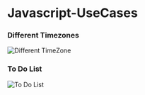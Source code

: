 # Javascript-UseCases

### Different Timezones
![Different TimeZone](https://user-images.githubusercontent.com/86184439/129988521-f189e93d-dd02-42a0-ae3e-511bf3068723.PNG)

### To Do List
![To Do List](https://user-images.githubusercontent.com/86184439/129988547-67b53f84-4b12-4f70-83a4-8224bf051bd4.PNG)
